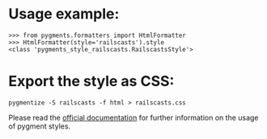 Usage example:
==============

    >>> from pygments.formatters import HtmlFormatter
    >>> HtmlFormatter(style='railscasts').style
    <class 'pygments_style_railscasts.RailscastsStyle'>


Export the style as CSS:
========================

    pygmentize -S railscasts -f html > railscasts.css


Please read the [official documentation][pygments] for further information
on the usage of pygment styles.


[pygments]: http://pygments.org/docs/
